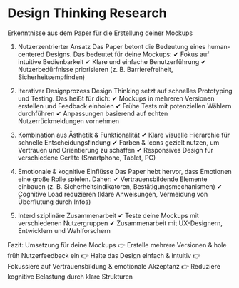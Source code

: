 # Design  Thinking  Research 

Erkenntnisse aus dem Paper für die Erstellung deiner Mockups
1. Nutzerzentrierter Ansatz
Das Paper betont die Bedeutung eines human-centered Designs. Das bedeutet für deine Mockups:
✔ Fokus auf intuitive Bedienbarkeit
✔ Klare und einfache Benutzerführung
✔ Nutzerbedürfnisse priorisieren (z. B. Barrierefreiheit, Sicherheitsempfinden)

2. Iterativer Designprozess
Design Thinking setzt auf schnelles Prototyping und Testing. Das heißt für dich:
✔ Mockups in mehreren Versionen erstellen und Feedback einholen
✔ Frühe Tests mit potenziellen Wählern durchführen
✔ Anpassungen basierend auf echten Nutzerrückmeldungen vornehmen

3. Kombination aus Ästhetik & Funktionalität
✔ Klare visuelle Hierarchie für schnelle Entscheidungsfindung
✔ Farben & Icons gezielt nutzen, um Vertrauen und Orientierung zu schaffen
✔ Responsives Design für verschiedene Geräte (Smartphone, Tablet, PC)

4. Emotionale & kognitive Einflüsse
Das Paper hebt hervor, dass Emotionen eine große Rolle spielen. Daher:
✔ Vertrauensbildende Elemente einbauen (z. B. Sicherheitsindikatoren, Bestätigungsmechanismen)
✔ Cognitive Load reduzieren (klare Anweisungen, Vermeidung von Überflutung durch Infos)

5. Interdisziplinäre Zusammenarbeit
✔ Teste deine Mockups mit verschiedenen Nutzergruppen
✔ Zusammenarbeit mit UX-Designern, Entwicklern und Wahlforschern

Fazit: Umsetzung für deine Mockups
👉 Erstelle mehrere Versionen & hole früh Nutzerfeedback ein
👉 Halte das Design einfach & intuitiv
👉 Fokussiere auf Vertrauensbildung & emotionale Akzeptanz
👉 Reduziere kognitive Belastung durch klare Strukturen